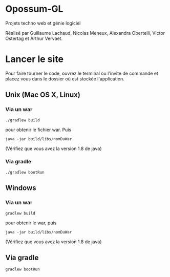 # Opossum-GL
Projets techno web et génie logiciel

Réalisé par Guillaume Lachaud, Nicolas Meneux, Alexandra Obertelli, Victor Ostertag et Arthur Vervaet.

# Lancer le site
Pour faire tourner le code, ouvrez le terminal ou l'invite de commande
et placez vous dans le dossier où est stockée l'application.
## Unix (Mac OS X, Linux)
### Via un war
```
./gradlew build
```
pour obtenir le fichier war. Puis
```
java -jar build/libs/nomDuWar
```
(Vérifiez que vous avez la version 1.8 de java)
### Via gradle
```
./gradlew bootRun
```
## Windows
### Via un war
```
gradlew build
```
pour obtenir le war, puis
```
java -jar build/libs/nomDuWar
```
(Vérifiez que vous avez la version 1.8 de java)
## Via gradle
```
gradlew bootRun
```
